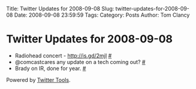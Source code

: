 Title: Twitter Updates for 2008-09-08
Slug: twitter-updates-for-2008-09-08
Date: 2008-09-08 23:59:59
Tags: 
Category: Posts
Author: Tom Clancy

# Twitter Updates for 2008-09-08

<ul>
	<li>Radiohead concert - <a href="http://is.gd/2mjI" rel="nofollow">http://is.gd/2mjI</a> <a href="http://twitter.com/tclancy/statuses/913997262">#</a></li>
	<li>@comcastcares any update on a tech coming out? <a href="http://twitter.com/tclancy/statuses/914141470">#</a></li>
	<li>Brady on IR, done for year. <a href="http://twitter.com/tclancy/statuses/914177714">#</a></li>
</ul>
<p>Powered by <a href="http://alexking.org/projects/wordpress">Twitter Tools</a>.</p>
